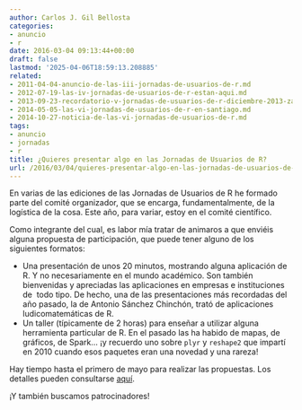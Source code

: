 ```yaml
---
author: Carlos J. Gil Bellosta
categories:
- anuncio
- r
date: 2016-03-04 09:13:44+00:00
draft: false
lastmod: '2025-04-06T18:59:13.208885'
related:
- 2011-04-04-anuncio-de-las-iii-jornadas-de-usuarios-de-r.md
- 2012-07-19-las-iv-jornadas-de-usuarios-de-r-estan-aqui.md
- 2013-09-23-recordatorio-v-jornadas-de-usuarios-de-r-diciembre-2013-zaragoza.md
- 2014-05-05-las-vi-jornadas-de-usuarios-de-r-en-santiago.md
- 2014-10-27-noticia-de-las-vi-jornadas-de-usuarios-de-r.md
tags:
- anuncio
- jornadas
- r
title: ¿Quieres presentar algo en las Jornadas de Usuarios de R?
url: /2016/03/04/quieres-presentar-algo-en-las-jornadas-de-usuarios-de-r/
---
```


En varias de las ediciones de las Jornadas de Usuarios de R he formado parte del comité organizador, que se encarga, fundamentalmente, de la logística de la cosa. Este año, para variar, estoy en el comité científico.

Como integrante del cual, es labor mía tratar de animaros a que enviéis alguna propuesta de participación, que puede tener alguno de los siguientes formatos:

* Una presentación de unos 20 minutos, mostrando alguna aplicación de R. Y no necesariamente en el mundo académico. Son también bienvenidas y apreciadas las aplicaciones en empresas e instituciones de  todo tipo. De hecho, una de las presentaciones más recordadas del año pasado, la de Antonio Sánchez Chinchón, trató de aplicaciones ludicomatemáticas de R.
* Un taller (típicamente de 2 horas) para enseñar a utilizar alguna herramienta particular de R. En el pasado las ha habido de mapas, de gráficos, de Spark... ¡y recuerdo uno sobre `plyr` y `reshape2` que impartí en 2010 cuando esos paquetes eran una novedad y una rareza!

Hay tiempo hasta el primero de mayo para realizar las propuestas. Los detalles pueden consultarse [aquí](http://r-es.org/8jornadasR/).

¡Y también buscamos patrocinadores!